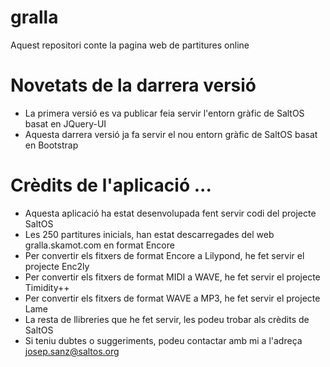 # gralla
Aquest repositori conte la pagina web de partitures online

# Novetats de la darrera versió
- La primera versió es va publicar feia servir l'entorn gràfic de SaltOS basat en JQuery-UI
- Aquesta darrera versió ja fa servir el nou entorn gràfic de SaltOS basat en Bootstrap

# Crèdits de l'aplicació ...
- Aquesta aplicació ha estat desenvolupada fent servir codi del projecte SaltOS
- Les 250 partitures inicials, han estat descarregades del web gralla.skamot.com en format Encore
- Per convertir els fitxers de format Encore a Lilypond, he fet servir el projecte Enc2ly
- Per convertir els fitxers de format MIDI a WAVE, he fet servir el projecte Timidity++
- Per convertir els fitxers de format WAVE a MP3, he fet servir el projecte Lame
- La resta de llibreries que he fet servir, les podeu trobar als crèdits de SaltOS
- Si teniu dubtes o suggeriments, podeu contactar amb mi a l'adreça josep.sanz@saltos.org

